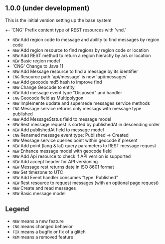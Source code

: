 ## 1.0.0 (under development)
This is the initial version setting up the base system

+- 'CNG' Prefix content type of REST resources with 'vnd.'
- `NEW` Add region code to message and ability to find messages by region code
- `NEW` Add region resource to find regions by region code or location
- `NEW` Add REST method to return a region hierachy by ars or location
- `NEW` Basic region model
- 'CNG' Change to Java 11
- `NEW` Add Message resource to find a message by its identifier 
- `CNG` Resource path 'api/message' is now 'api/messages'
- `NEW` Add geocode md5 hash to improve find 
- `NEW` Change Geocode to entity
- `NEW` Add message event type "Disposed" and handler
- `CNG` Geocode field as Multipolygon
- `NEW` Implemente update and supersede messages service methods
- `CNG` Message service returns only messags with message type published
- `NEW` Add MessageStatus field to message model
- `NEW` Rest message request is sorted by publishedAt in descending order
- `NEW` Add publishedAt field to message model
- `CNG` Renamed message event type: Published -> Created
- `NEW` Message service queries point within geocode if present
- `NEW` Add point (lang & lat) query parameters to REST message request 
- `NEW` Enhance message model with geocode field
- `NEW` Add Api resource to check if API version is supported 
- `NEW` Add accept header for API versioning
- `NEW` Message rest returns date in ISO 8601 format 
- `NEW` Set timezone to UTC
- `NEW` Add Event handler consumes "type: Published" 
- `NEW` Rest resource to request messages (with an optional page request)
- `NEW` Create and read messages 
- `NEW` Basic message model

## Legend

- `NEW` means a new feature
- `CNG` means changed behavior
- `FIX` means a bugfix or fix of a glitch
- `REM` means a removed feature
